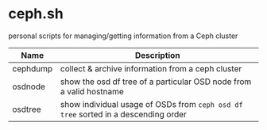 # ceph.sh
personal scripts for managing/getting information from a Ceph cluster

|Name|Description|
|----|-----------|
|cephdump| collect & archive information from a ceph cluster|
|osdnode| show the osd df tree of a particular OSD node from a valid hostname|
|osdtree| show individual usage of OSDs from `ceph osd df tree` sorted in a descending order|
